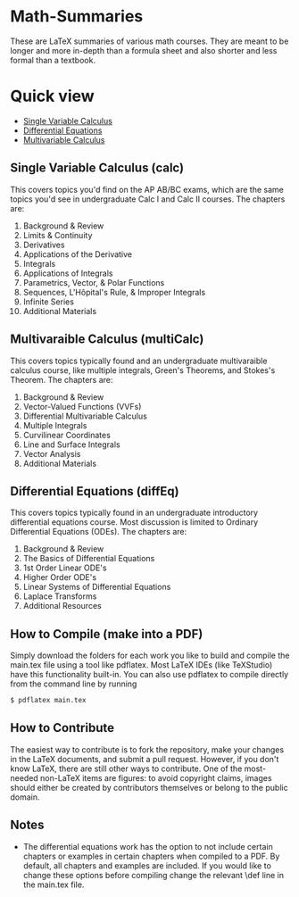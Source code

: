 # Math-Summaries
These are LaTeX summaries of various math courses. They are meant to be longer and more in-depth than a formula sheet and also shorter and less formal than a textbook.

# Quick view

* [Single Variable Calculus](https://raw.githubusercontent.com/wmboyles/Math-Summaries/master/calc/main.pdf)
* [Differential Equations](https://raw.githubusercontent.com/wmboyles/Math-Summaries/master/diffEq/main.pdf)
* [Multivariable Calculus](https://raw.githubusercontent.com/wmboyles/Math-Summaries/master/multiCalc/main.pdf)

## Single Variable Calculus (calc)
This covers topics you'd find on the AP AB/BC exams, which are the same topics you'd see in undergraduate Calc I and Calc II courses.
The chapters are:
1. Background & Review
2. Limits & Continuity
3. Derivatives
4. Applications of the Derivative
5. Integrals
6. Applications of Integrals
7. Parametrics, Vector, & Polar Functions
8. Sequences, L'Hôpital's Rule, & Improper Integrals
9. Infinite Series
10. Additional Materials


## Multivaraible Calculus (multiCalc)
This covers topics typically found and an undergraduate multivaraible calculus course, like multiple integrals, Green's Theorems, and Stokes's Theorem.
The chapters are:
1. Background & Review
2. Vector-Valued Functions (VVFs)
3. Differential Multivariable Calculus
4. Multiple Integrals
5. Curvilinear Coordinates
6. Line and Surface Integrals
7. Vector Analysis
8. Additional Materials

## Differential Equations (diffEq)
This covers topics typically found in an undergraduate introductory differential equations course. Most discussion is limited to Ordinary Differential Equations (ODEs).
The chapters are:
1. Background & Review
2. The Basics of Differential Equations
3. 1st Order Linear ODE's
4. Higher Order ODE's
5. Linear Systems of Differential Equations
6. Laplace Transforms
7. Additional Resources

## How to Compile (make into a PDF)
Simply download the folders for each work you like to build and compile the main.tex file using a tool like pdflatex. Most LaTeX IDEs (like TeXStudio) have this functionality built-in. You can also use pdflatex to compile directly from the command line by running 
```bash
$ pdflatex main.tex
```

## How to Contribute
The easiest way to contribute is to fork the repository, make your changes in the LaTeX documents, and submit a pull request. However, if you don't know LaTeX, there are still other ways to contribute. One of the most-needed non-LaTeX items are figures: to avoid copyright claims, images should either be created by contributors themselves or belong to the public domain.

## Notes
* The differential equations work has the option to not include certain chapters or examples in certain chapters when compiled to a PDF. By default, all chapters and examples are included. If you would like to change these options before compiling change the relevant \\def line in the main.tex file.

